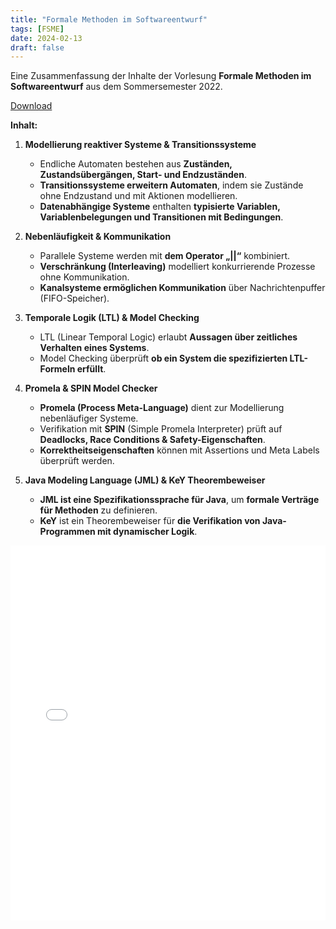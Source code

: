 ```yaml
---
title: "Formale Methoden im Softwareentwurf"
tags: [FSME]
date: 2024-02-13
draft: false
---
```

Eine Zusammenfassung der Inhalte der Vorlesung **Formale Methoden im Softwareentwurf** aus dem Sommersemester 2022. 

<a href="./FS4/FSME/JSN_FMSE_Summary.pdf" target="_blank">Download</a>

**Inhalt:**
1. **Modellierung reaktiver Systeme & Transitionssysteme**  
   - Endliche Automaten bestehen aus **Zuständen, Zustandsübergängen, Start- und Endzuständen**.  
   - **Transitionssysteme erweitern Automaten**, indem sie Zustände ohne Endzustand und mit Aktionen modellieren.  
   - **Datenabhängige Systeme** enthalten **typisierte Variablen, Variablenbelegungen und Transitionen mit Bedingungen**.  

2. **Nebenläufigkeit & Kommunikation**  
   - Parallele Systeme werden mit **dem Operator „||“** kombiniert.  
   - **Verschränkung (Interleaving)** modelliert konkurrierende Prozesse ohne Kommunikation.  
   - **Kanalsysteme ermöglichen Kommunikation** über Nachrichtenpuffer (FIFO-Speicher).  

3. **Temporale Logik (LTL) & Model Checking**  
   - LTL (Linear Temporal Logic) erlaubt **Aussagen über zeitliches Verhalten eines Systems**.  
   - Model Checking überprüft **ob ein System die spezifizierten LTL-Formeln erfüllt**.  

4. **Promela & SPIN Model Checker**  
   - **Promela (Process Meta-Language)** dient zur Modellierung nebenläufiger Systeme.  
   - Verifikation mit **SPIN** (Simple Promela Interpreter) prüft auf **Deadlocks, Race Conditions & Safety-Eigenschaften**.  
   - **Korrektheitseigenschaften** können mit Assertions und Meta Labels überprüft werden.  

5. **Java Modeling Language (JML) & KeY Theorembeweiser**  
   - **JML ist eine Spezifikationssprache für Java**, um **formale Verträge für Methoden** zu definieren.  
   - **KeY** ist ein Theorembeweiser für **die Verifikation von Java-Programmen mit dynamischer Logik**.  

<div style="text-align: center;">
    <iframe src="./FS4/FSME/JSN_FMSE_Summary.pdf" width="100%" height="600px" style="border: none;"></iframe>
</div>